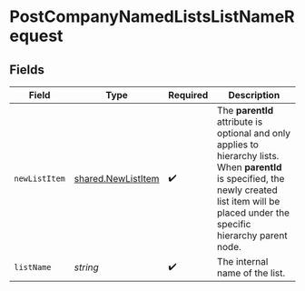 # PostCompanyNamedListsListNameRequest


## Fields

| Field                                                                                                                                                                                                  | Type                                                                                                                                                                                                   | Required                                                                                                                                                                                               | Description                                                                                                                                                                                            |
| ------------------------------------------------------------------------------------------------------------------------------------------------------------------------------------------------------ | ------------------------------------------------------------------------------------------------------------------------------------------------------------------------------------------------------ | ------------------------------------------------------------------------------------------------------------------------------------------------------------------------------------------------------ | ------------------------------------------------------------------------------------------------------------------------------------------------------------------------------------------------------ |
| `newListItem`                                                                                                                                                                                          | [shared.NewListItem](../../../sdk/models/shared/newlistitem.md)                                                                                                                                        | :heavy_check_mark:                                                                                                                                                                                     | The <b>parentId</b> attribute is optional and only applies to hierarchy lists. When <b>parentId</b> is specified, the newly created list item will be placed under the specific hierarchy parent node. |
| `listName`                                                                                                                                                                                             | *string*                                                                                                                                                                                               | :heavy_check_mark:                                                                                                                                                                                     | The internal name of the list.                                                                                                                                                                         |
